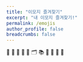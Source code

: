 ```yaml
---
title: "이모지 즐겨찾기"
excerpt: "내 이모지 즐겨찾기!"
permalink: /emojis
author_profile: false
breadcrumbs: false
---
```

📙
📜
📄
📁
📂
🗂
📚
📢
📌
📍
📝